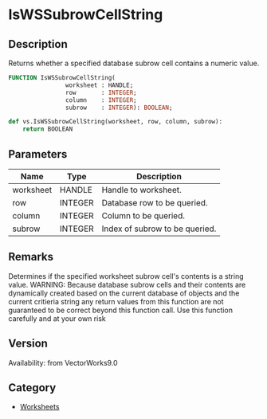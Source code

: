 # IsWSSubrowCellString

## Description
Returns whether a specified database subrow cell contains a numeric value.

```pascal
FUNCTION IsWSSubrowCellString(
				worksheet : HANDLE;
				row       : INTEGER;
				column    : INTEGER;
				subrow    : INTEGER): BOOLEAN;
```

```python
def vs.IsWSSubrowCellString(worksheet, row, column, subrow):
    return BOOLEAN
```

## Parameters
|Name|Type|Description|
|---|---|---|
|worksheet|HANDLE|Handle to worksheet.|
|row|INTEGER|Database row to be queried.|
|column|INTEGER|Column to be queried.|
|subrow|INTEGER|Index of subrow to be queried.|

## Remarks
Determines if the specified worksheet subrow cell's contents is a string value.
WARNING: Because database subrow cells and their contents are dynamically created based on the current database of objects and the current critieria string any return values from this function are not guaranteed to be correct beyond this function call. Use this function carefully and at your own risk

## Version
Availability: from VectorWorks9.0

## Category
* [Worksheets](../Categories/Worksheets.md)
